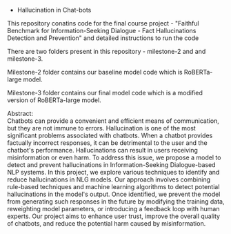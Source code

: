 * Hallucination in Chat-bots

This repository conatins code for the final course project - "Faithful Benchmark for Information-Seeking Dialogue - Fact Hallucinations Detection and Prevention" and detailed instructions to run the code

There are two folders present in this repository - milestone-2 and and milestone-3.

Milestone-2 folder contains our baseline model code which is RoBERTa-large model.

Milestone-3 folder contains our final model code which is a modified version of RoBERTa-large model.


Abstract: <br>
Chatbots can provide a convenient and efficient means of communication, but they are not immune to errors. Hallucination is one of the most significant problems associated with chatbots. When a chatbot provides factually incorrect responses, it can be detrimental to the user and the chatbot's performance. Hallucinations can result in users receiving misinformation or even harm. To address this issue, we propose a model to detect and prevent hallucinations in Information-Seeking Dialogue-based NLP systems. In this project, we explore various techniques to identify and reduce hallucinations in NLG models. Our approach involves combining rule-based techniques and machine learning algorithms to detect potential hallucinations in the model's output. Once identified, we prevent the model from generating such responses in the future by modifying the training data, reweighting model parameters, or introducing a feedback loop with human experts. Our project aims to enhance user trust, improve the overall quality of chatbots, and reduce the potential harm caused by misinformation.

